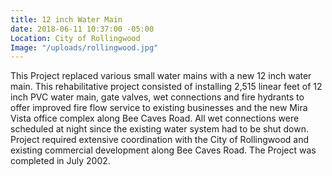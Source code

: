 ```yaml
---
title: 12 inch Water Main
date: 2018-06-11 10:37:00 -05:00
Location: City of Rollingwood
Image: "/uploads/rollingwood.jpg"
---
```


This Project replaced various small water mains with a new 12 inch water main.  This rehabilitative project consisted of installing 2,515 linear feet of 12 inch PVC water main, gate valves, wet connections and fire hydrants to offer improved fire flow service to existing businesses and the new Mira Vista office complex along Bee Caves Road.  All wet connections were scheduled at night since the existing water system had to be shut down.  Project required extensive coordination with the City of Rollingwood and existing commercial development along Bee Caves Road.  The Project was completed in July 2002.
